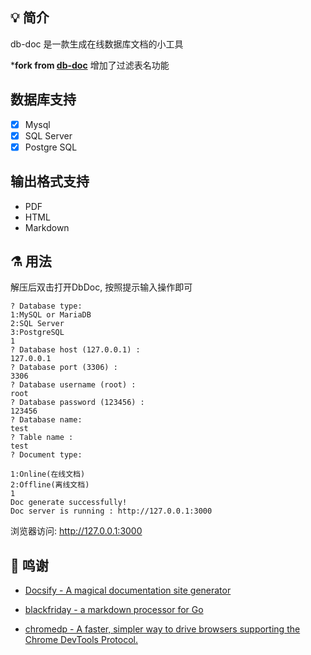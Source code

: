 ## 💡 简介

db-doc 是一款生成在线数据库文档的小工具

***fork from [db-doc](https://github.com/viodo/db-doc)**
增加了过滤表名功能

## 数据库支持
* [x] Mysql  
* [x] SQL Server
* [x] Postgre SQL    
## 输出格式支持
* PDF
* HTML
* Markdown

## ⚗ 用法


解压后双击打开DbDoc, 按照提示输入操作即可

```shell
? Database type:
1:MySQL or MariaDB
2:SQL Server
3:PostgreSQL
1
? Database host (127.0.0.1) :
127.0.0.1
? Database port (3306) :
3306
? Database username (root) :
root
? Database password (123456) :
123456
? Database name:
test
? Table name :
test
? Document type:

1:Online(在线文档)
2:Offline(离线文档)
1
Doc generate successfully!
Doc server is running : http://127.0.0.1:3000
```
浏览器访问: http://127.0.0.1:3000

## 🙏 鸣谢

* [Docsify - A magical documentation site generator](https://docsify.js.org)

* [blackfriday - a markdown processor for Go](https://github.com/russross/blackfriday)

* [chromedp - A faster, simpler way to drive browsers supporting the Chrome DevTools Protocol.](https://github.com/chromedp/chromedp)